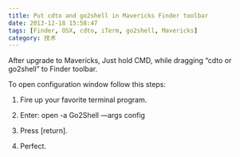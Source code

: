 ```yaml
---
title: Put cdto and go2shell in Mavericks Finder toolbar
date: 2013-12-18 15:58:47
tags: [Finder, OSX, cdto, iTerm, go2shell, Mavericks]
category: 技术
---
```

After upgrade to Mavericks, Just hold CMD, while dragging “cdto or go2shell” to Finder toolbar.

To open configuration window follow this steps:

1. Fire up your favorite terminal program.

2. Enter: open -a Go2Shell —args config

3. Press [return].

4. Perfect.